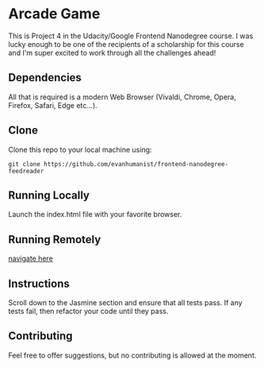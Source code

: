 # Arcade Game
This is Project 4 in the Udacity/Google Frontend Nanodegree course. I was lucky enough to be one of the recipients of a scholarship for this course and I'm super excited to work through all the challenges ahead!

## Dependencies
All that is required is a modern Web Browser (Vivaldi, Chrome, Opera, Firefox, Safari, Edge etc...).

## Clone
Clone this repo to your local machine using:

`git clone https://github.com/evanhumanist/frontend-nanodegree-feedreader`

## Running Locally
Launch the index.html file with your favorite browser.

## Running Remotely
[navigate here](https://evanhumanist.github.io/frontend-nanodegree-feedreader-game/index.html)

## Instructions
Scroll down to the Jasmine section and ensure that all tests pass. If any tests fail, then refactor your code until they pass.

## Contributing
Feel free to offer suggestions, but no contributing is allowed at the moment.
